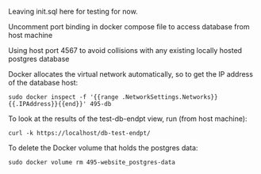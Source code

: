 Leaving init.sql here for testing for now.

Uncomment port binding in docker compose file to access database from host machine

Using host port 4567 to avoid collisions with any existing locally hosted postgres database

Docker allocates the virtual network automatically, so to get the IP address of the database host:

```sudo docker inspect -f '{{range .NetworkSettings.Networks}}{{.IPAddress}}{{end}}' 495-db```

To look at the results of the test-db-endpt view, run (from host machine):

```curl -k https://localhost/db-test-endpt/```


To delete the Docker volume that holds the postgres data:

```sudo docker volume rm 495-website_postgres-data```